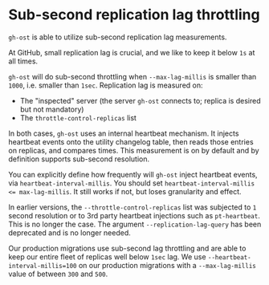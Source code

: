 # Sub-second replication lag throttling

`gh-ost` is able to utilize sub-second replication lag measurements.

At GitHub, small replication lag is crucial, and we like to keep it below `1s` at all times.

`gh-ost` will do sub-second throttling when `--max-lag-millis` is smaller than `1000`, i.e. smaller than `1sec`.
Replication lag is measured on:

- The "inspected" server (the server `gh-ost` connects to; replica is desired but not mandatory)
- The `throttle-control-replicas` list

In both cases, `gh-ost` uses an internal heartbeat mechanism. It injects heartbeat events onto the utility changelog table, then reads those entries on replicas, and compares times. This measurement is on by default and by definition supports sub-second resolution.

You can explicitly define how frequently will `gh-ost` inject heartbeat events, via `heartbeat-interval-millis`. You should set `heartbeat-interval-millis <= max-lag-millis`. It still works if not, but loses granularity and effect.

In earlier versions, the `--throttle-control-replicas` list was subjected to `1` second resolution or to 3rd party heartbeat injections such as `pt-heartbeat`. This is no longer the case. The argument `--replication-lag-query` has been deprecated and is no longer needed.

Our production migrations use sub-second lag throttling and are able to keep our entire fleet of replicas well below `1sec` lag. We use `--heartbeat-interval-millis=100` on our production migrations with a `--max-lag-millis` value of between `300` and `500`.
